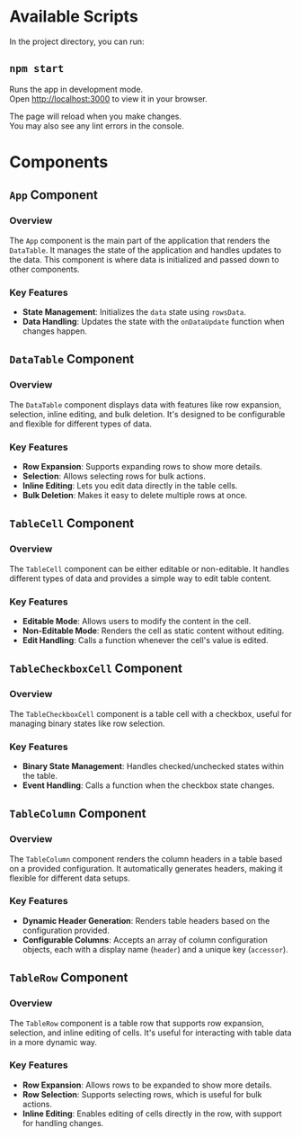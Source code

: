 # Available Scripts

In the project directory, you can run:

## `npm start`

Runs the app in development mode.  
Open [http://localhost:3000](http://localhost:3000) to view it in your browser.

The page will reload when you make changes.  
You may also see any lint errors in the console.

# Components

## `App` Component

### Overview

The `App` component is the main part of the application that renders the `DataTable`. It manages the state of the application and handles updates to the data. This component is where data is initialized and passed down to other components.

### Key Features

- **State Management**: Initializes the `data` state using `rowsData`.
- **Data Handling**: Updates the state with the `onDataUpdate` function when changes happen.

## `DataTable` Component

### Overview

The `DataTable` component displays data with features like row expansion, selection, inline editing, and bulk deletion. It's designed to be configurable and flexible for different types of data.

### Key Features

- **Row Expansion**: Supports expanding rows to show more details.
- **Selection**: Allows selecting rows for bulk actions.
- **Inline Editing**: Lets you edit data directly in the table cells.
- **Bulk Deletion**: Makes it easy to delete multiple rows at once.

## `TableCell` Component

### Overview

The `TableCell` component can be either editable or non-editable. It handles different types of data and provides a simple way to edit table content.

### Key Features

- **Editable Mode**: Allows users to modify the content in the cell.
- **Non-Editable Mode**: Renders the cell as static content without editing.
- **Edit Handling**: Calls a function whenever the cell's value is edited.

## `TableCheckboxCell` Component

### Overview

The `TableCheckboxCell` component is a table cell with a checkbox, useful for managing binary states like row selection.

### Key Features

- **Binary State Management**: Handles checked/unchecked states within the table.
- **Event Handling**: Calls a function when the checkbox state changes.

## `TableColumn` Component

### Overview

The `TableColumn` component renders the column headers in a table based on a provided configuration. It automatically generates headers, making it flexible for different data setups.

### Key Features

- **Dynamic Header Generation**: Renders table headers based on the configuration provided.
- **Configurable Columns**: Accepts an array of column configuration objects, each with a display name (`header`) and a unique key (`accessor`).

## `TableRow` Component

### Overview

The `TableRow` component is a table row that supports row expansion, selection, and inline editing of cells. It's useful for interacting with table data in a more dynamic way.

### Key Features

- **Row Expansion**: Allows rows to be expanded to show more details.
- **Row Selection**: Supports selecting rows, which is useful for bulk actions.
- **Inline Editing**: Enables editing of cells directly in the row, with support for handling changes.
